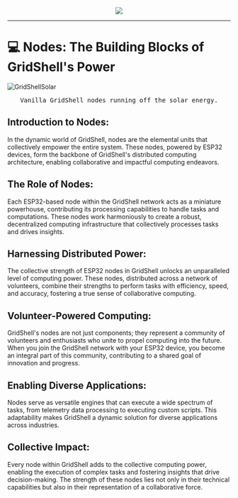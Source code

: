 <p align="center">
  <img src=https://gridshl.files.wordpress.com/2022/06/img_3488.png>
  </p>
  
 ---------------
 
# 💻 Nodes: The Building Blocks of GridShell's Power


![GridShellSolar](https://github.com/invpe/GridShell/assets/106522950/b13d384b-88f8-4f78-8592-42eef684ba22)
<div align="center"><tt>Vanilla GridShell nodes running off the solar energy.</tt></div>



## Introduction to Nodes:
In the dynamic world of GridShell, nodes are the elemental units that collectively empower the entire system. These nodes, powered by ESP32 devices, form the backbone of GridShell's distributed computing architecture, enabling collaborative and impactful computing endeavors.

## The Role of Nodes:
Each ESP32-based node within the GridShell network acts as a miniature powerhouse, contributing its processing capabilities to handle tasks and computations. These nodes work harmoniously to create a robust, decentralized computing infrastructure that collectively processes tasks and drives insights.

## Harnessing Distributed Power:
The collective strength of ESP32 nodes in GridShell unlocks an unparalleled level of computing power. These nodes, distributed across a network of volunteers, combine their strengths to perform tasks with efficiency, speed, and accuracy, fostering a true sense of collaborative computing.

## Volunteer-Powered Computing:
GridShell's nodes are not just components; they represent a community of volunteers and enthusiasts who unite to propel computing into the future. When you join the GridShell network with your ESP32 device, you become an integral part of this community, contributing to a shared goal of innovation and progress.

## Enabling Diverse Applications:
Nodes serve as versatile engines that can execute a wide spectrum of tasks, from telemetry data processing to executing custom scripts. This adaptability makes GridShell a dynamic solution for diverse applications across industries.

## Collective Impact:
Every node within GridShell adds to the collective computing power, enabling the execution of complex tasks and fostering insights that drive decision-making. The strength of these nodes lies not only in their technical capabilities but also in their representation of a collaborative force.
 
